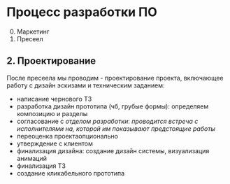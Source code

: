 # Процесс разработки ПО

0. Маркетинг
1. Пресеел
## 2. Проектирование
После пресеела мы проводим - проектирование проекта, включающее работу с дизайн эскизами и техническим заданием:
- написание чернового ТЗ 
- разработка дизайн прототипа (чб, грубые формы): определяем композицию и разделы
- согласование с *отделом разработки*: 
*проводится встреча с исполнителями на, которой им показывают предстоящие работы*
- переоценка проектаопционально 
- утверждение с клиентом
- финализация дизайна: создание дизайн системы, визуализация анимаций
- финализация ТЗ
- создание кликабельного прототипа
